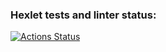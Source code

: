 ### Hexlet tests and linter status:
[![Actions Status](https://github.com/RakhshonaMirzoeva/layout-designer-project-58/workflows/hexlet-check/badge.svg)](https://github.com/RakhshonaMirzoeva/layout-designer-project-58/actions)